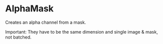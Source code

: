 # AlphaMask
Creates an alpha channel from a mask. 

Important: They have to be the same dimension and single image & mask, not batched.